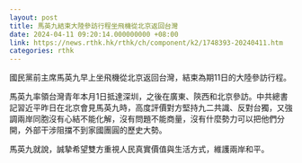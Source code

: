 ```yaml
---
layout: post
title: 馬英九結束大陸參訪行程坐飛機從北京返回台灣
date: 2024-04-11 09:20:14.000000000 +08:00
link: https://news.rthk.hk/rthk/ch/component/k2/1748393-20240411.htm
categories: rthk
---
```


國民黨前主席馬英九早上坐飛機從北京返回台灣，結束為期11日的大陸參訪行程。

馬英九率領台灣青年本月1日抵達深圳，之後在廣東、陝西和北京參訪。中共總書記習近平昨日在北京會見馬英九時，高度評價對方堅持九二共識、反對台獨，又強調兩岸同胞沒有心結不能化解，沒有問題不能商量，沒有什麼勢力可以把他們分開，外部干涉阻擋不到家國團圓的歷史大勢。

馬英九就說，誠摯希望雙方重視人民真實價值與生活方式，維護兩岸和平。
